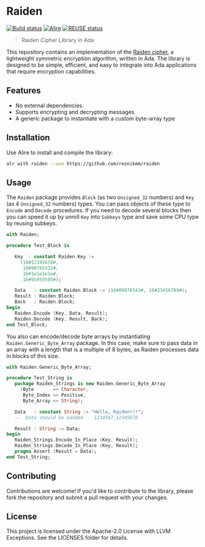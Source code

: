 # Raiden

[![Build status](https://github.com/reznikmm/raiden/actions/workflows/alire.yml/badge.svg)](https://github.com/reznikmm/raiden/actions/workflows/alire.yml)
[![Alire](https://img.shields.io/endpoint?url=https://alire.ada.dev/badges/raiden.json)](https://alire.ada.dev/crates/raiden.html)
[![REUSE status](https://api.reuse.software/badge/github.com/reznikmm/raiden)](https://api.reuse.software/info/github.com/reznikmm/raiden)

> Raiden Cipher Library in Ada

This repository contains an implementation of the
[Raiden cipher](https://raiden-cipher.sourceforge.net/), a lightweight
symmetric encryption algorithm, written in Ada. The library is designed
to be simple, efficient, and easy to integrate into Ada applications
that require encryption capabilities.

## Features

- No external dependencies.
- Supports encrypting and decrypting messages.
- A generic package to instantiate with a custom byte-array type

## Installation

Use Alire to install and compile the library:

```bash
alr with raiden --use https://github.com/reznikmm/raiden
```

## Usage

The `Raiden` package provides `Block` (as two `Unsigned_32` numbers) and
`Key` (as 4 `Unsigned_32` numbers) types. You can pass objects of these
type to `Encode` and `Decode` procedures. If you need to decode several
blocks then you can speed it up by unroll `Key` into `Subkeys` type and
save some CPU type by reusing subkeys.

```ada
with Raiden;

procedure Test_Block is

   Key  : constant Raiden.Key :=
     (16#12345678#,
      16#98765432#,
      16#1e1e1e1e#,
      16#95959595#);

   Data   : constant Raiden.Block := (16#09876543#, 16#23456789#);
   Result : Raiden.Block;
   Back   : Raiden.Block;
begin
   Raiden.Encode (Key, Data, Result);
   Raiden.Decode (Key, Result, Back);
end Test_Block;
```

You also can encode/decode byte arrays by instantiating
`Raiden.Generic_Byte_Array` package. In this case, make sure to pass data
in an array with a length that is a multiple of 8 bytes, as Raiden
processes data in blocks of this size.

```ada
with Raiden.Generic_Byte_Array;

procedure Test_String is
   package Raiden_Strings is new Raiden.Generic_Byte_Array
     (Byte       => Character,
      Byte_Index => Positive,
      Byte_Array => String);

   Data   : constant String := "Hello, Raiden!!!";
   --  Data should be padded    1234567_12345678

   Result : String := Data;
begin
   Raiden_Strings.Encode_In_Place (Key, Result);
   Raiden_Strings.Decode_In_Place (Key, Result);
   pragma Assert (Result = Data);
end Test_String;
```

## Contributing

Contributions are welcome! If you'd like to contribute to the library,
please fork the repository and submit a pull request with your changes.

## License

This project is licensed under the Apache-2.0 License with LLVM Exceptions.
See the LICENSES folder for details.
